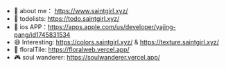 
- 👩 about me： https://www.saintgirl.xyz/
- 💖 todolists:  https://todo.saintgirl.xyz/
- 🌟 ios APP：https://apps.apple.com/us/developer/yajing-pang/id1745831534
- 😄 Interesting:  https://colors.saintgirl.xyz/ & https://texture.saintgirl.xyz/
- 🌸 floralTile:  https://floralweb.vercel.app/
- 🎮  soul wanderer: https://soulwanderer.vercel.app/









